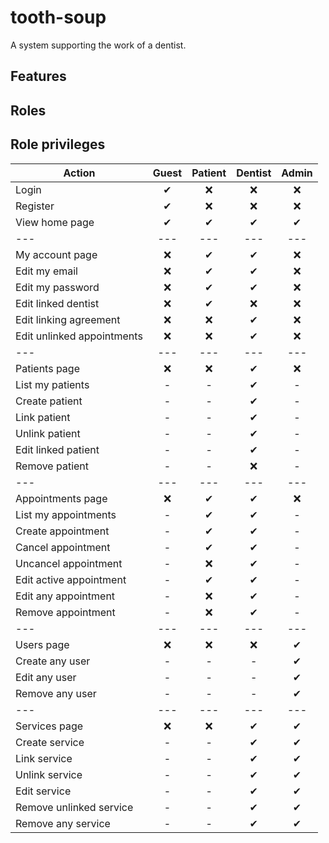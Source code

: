 # tooth-soup

A system supporting the work of a dentist.

## Features

## Roles

## Role privileges

Action | Guest | Patient | Dentist | Admin
--- | :---: | :---: | :---: | :---:
Login | ✔ | ❌ | ❌ | ❌
Register | ✔ | ❌ | ❌ | ❌
View home page | ✔ | ✔ | ✔ | ✔
--- | --- | --- | --- | ---
My account page | ❌ | ✔ | ✔ | ❌
Edit my email | ❌ | ✔ | ✔ | ❌
Edit my password | ❌ | ✔ | ✔ | ❌
Edit linked dentist | ❌ | ✔ | ❌ | ❌
Edit linking agreement | ❌ | ❌ | ✔ | ❌
Edit unlinked appointments | ❌ | ❌ | ✔ | ❌
--- | --- | --- | --- | ---
Patients page | ❌ | ❌ | ✔ | ❌
List my patients | - | - | ✔ | -
Create patient | - | - | ✔ | -
Link patient | - | - | ✔ | -
Unlink patient | - | - | ✔ | -
Edit linked patient | - | - | ✔ | -
Remove patient | - | - | ❌ | -
--- | --- | --- | --- | ---
Appointments page | ❌ | ✔ | ✔ | ❌
List my appointments | - | ✔ | ✔ | -
Create appointment | - | ✔ | ✔ | -
Cancel appointment | - | ✔ | ✔ | -
Uncancel appointment | - | ❌ | ✔ | -
Edit active appointment | - | ✔ | ✔ | -
Edit any appointment | - | ❌ | ✔ | -
Remove appointment | - | ❌ | ✔ | -
--- | --- | --- | --- | ---
Users page | ❌ | ❌ | ❌ | ✔
Create any user | - | - | - | ✔
Edit any user | - | - | - | ✔
Remove any user | - | - | - | ✔
--- | --- | --- | --- | ---
Services page | ❌ | ❌ | ✔ | ✔
Create service | - | - | ✔ | ✔
Link service | - | - | ✔ | ✔
Unlink service | - | - | ✔ | ✔
Edit service | - | - | ✔ | ✔
Remove unlinked service | - | - | ✔ | ✔
Remove any service | - | - | ✔ | ✔